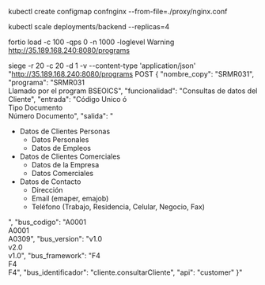 

kubectl create configmap confnginx --from-file=./proxy/nginx.conf


kubectl scale deployments/backend --replicas=4

fortio load -c 100 -qps 0 -n 1000 -loglevel Warning http://35.189.168.240:8080/programs

siege -r 20 -c 20 -d 1  -v --content-type 'application/json' "http://35.189.168.240:8080/programs POST {
    \"nombre_copy\": \"SRMR031\",
	\"programa\": \"SRMR031 <br/> Llamado por el program BSEOICS\",
	\"funcionalidad\": \"Consultas de datos del Cliente\",
	\"entrada\": \"Código Unico  ó <br/> Tipo Documento <br/> Número Documento\",
	\"salida\": \"<ul><li>Datos de Clientes Personas<ul><li>Datos Personales</li><li>Datos de Empleos</li></ul></li><li>Datos de Clientes Comerciales<ul><li>Datos de la Empresa </li> <li>Datos Comerciales</li> </ul></li> <li>Datos de Contacto <ul><li>Dirección</li><li>Email (emaper, emajob)</li><li>Teléfono (Trabajo, Residencia, Celular, Negocio, Fax)</li></ul></li></ul>\",
	\"bus_codigo\": \"A0001 <br/> A0001 <br/> A0309\",
	\"bus_version\": \"v1.0 <br/> v2.0 <br/> v1.0\",
	\"bus_framework\": \"F4 <br/> F4 <br/> F4\",
	\"bus_identificador\": \"cliente.consultarCliente\",
	\"api\": \"customer\"
}"
